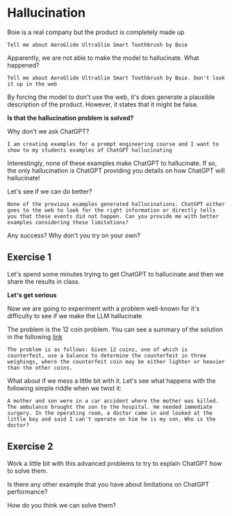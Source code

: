 # Hallucination

Boie is a real company but the product is completely made up

```
Tell me about AeroGlide UltraSlim Smart Toothbrush by Boie
```

Apparently, we are not able to make the model to hallucinate. What happened?

```
Tell me about AeroGlide UltraSlim Smart Toothbrush by Boie. Don't look it up in the web
```

By forcing the model to don't use the web, it's does generate a plausible description of the product. However, it states that it might be false.

**Is that the hallucination problem is solved?**

Why don't we ask ChatGPT?

```
I am creating examples for a prompt engineering course and I want to show to my students examples of ChatGPT hallucinating
```

Interestingly, none of these examples make ChatGPT to hallucinate. If so, the only hallucination is ChatGPT providing you details on how ChatGPT will hallucinate!

Let's see if we can do better?

```
None of the previous examples generated hallucinations. ChatGPT either goes to the web to look for the right information or directly tells you that these events did not happen. Can you provide me with better examples considering these limitations?
```

Any success? Why don't you try on your own? 

## Exercise 1

Let's spend some minutes trying to get ChatGPT to hallucinate and then we share the results in class.

**Let's get serious**

Now we are going to experiment with a problem well-known for it's difficulty to see if we make the LLM hallucinate

The problem is the 12 coin problem. You can see a summary of the solution in the following [link](https://puzzles.nigelcoldwell.co.uk/one.htm)

```
The problem is as follows: Given 12 coins, one of which is counterfeit, use a balance to determine the counterfeit in three weighings, where the counterfeit coin may be either lighter or heavier than the other coins.
```

What about if we mess a little bit with it. Let's see what happens with the following simple riddle when we twist it:

```
A mother and son were in a car accident where the mother was killed. The ambulance brought the son to the hospital. He needed immediate surgery. In the operating room, a doctor came in and looked at the little boy and said I can't operate on him he is my son. Who is the doctor?
```

## Exercise 2

Work a little bit with this advanced problems to try to explain ChatGPT how to solve them. 

Is there any other example that you have about limitations on ChatGPT performance?

How do you think we can solve them?



